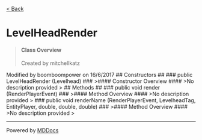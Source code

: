 [< Back](README.md)
# LevelHeadRender #
>#### Class Overview ####
>Created by mitchellkatz
 <p>
 Modified by boomboompower on 16/6/2017
## Constructors ##
### public LevelHeadRender (Levelhead) ###
>#### Constructor Overview ####
>No description provided
>
## Methods ##
### public void render (RenderPlayerEvent) ###
>#### Method Overview ####
>No description provided
>
### public void renderName (RenderPlayerEvent, LevelheadTag, EntityPlayer, double, double, double) ###
>#### Method Overview ####
>No description provided
>

---
Powered by [MDDocs](https://github.com/VRCube/MDDocs)